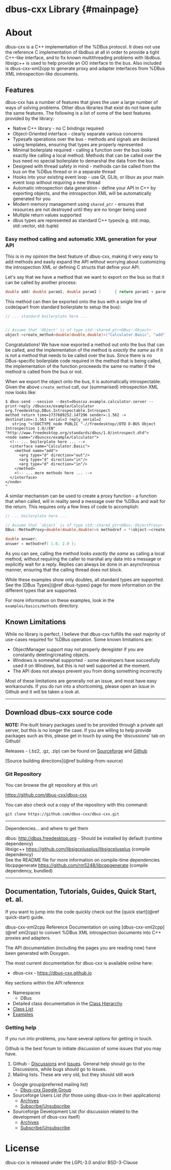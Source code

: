 dbus-cxx Library {#mainpage}
===


# About
dbus-cxx is a C++ implementation of the %DBus protocol. It does not use the reference C
implementation of libdbus at all in order to provide a tight C++-like interface, and to
fix known multithreading problems with libdbus.  libsigc++ is used to help provide an
OO interface to the bus.
Also included is dbus-cxx-xml2cpp to generate proxy and adapter interfaces from %DBus XML
introspection-like documents.

## Features

dbus-cxx has a number of features that gives the user a large number of ways of solving
problems.  Other dbus libraries that exist do not have quite the same features.  The
following is a list of some of the best features provided by the library:

* Native C++ library - no C bindings required
* Object-Oriented interface - clearly separate various concerns
* Typesafe operations over the bus - methods and signals are declared using
 templates, ensuring that types are properly represented
* Minimal boilerplate required - calling a function over the bus looks exactly
 like calling a local method.  Methods that can be called over the bus need no
 special boilerplate to demarshal the data from the bus
* Designed with thread safety in mind - methods can be called from the bus on
 the %DBus thread or in a separate thread
* Hooks into your existing event loop - use Qt, GLib, or libuv as your main
 event loop without requiring a new thread
* Automatic introspection data generation - define your API in C++ by exporting
 objects, and the introspection XML will be automatically generated for you
* Modern memory management using `shared_ptr` - ensures that resources are not
 destroyed until they are no longer being used
* Multiple return values supported
* dbus types are represented as standard C++ types(e.g. std::map, std::vector, std::tuple)

### Easy method calling and automatic XML generation for your API

This is in my opinion the best feature of dbus-cxx, making it very easy to add methods and
easily expand the API without worrying about customizing the introspection XML or defining
C structs that define your API.

Let's say that we have a method that we want to export on the bus so that it can be called
by another process:

```cpp
double add( double param1, double param2 )      { return param1 + param2; }
```

This method can then be exported onto the bus with a snigle line of code(apart from
standard boilerplate to setup the bus):

```cpp
// ... standard boilerplate here ...


// Assume that 'Object' is of type std::shared_ptr<DBus::Object>
object->create_method<double(double,double)>("Calculator.Basic", "add", sigc::ptr_fun(add) );
```

Congratulations!  We have now exported a method out onto the bus that can be called,
and the implementation of the method is _exactly the same_ as if it is not a method
that needs to be called over the bus.  Since there is no DBus-specific boilerplate
code required in the method that is being called, the implementation of the
function proceeeds the same no matter if the method is called from the bus or not.

When we export the object onto the bus, it is automatically introspectable.
Given the above `create_method` call, our (summarised) introspection XML now looks like:

```
$ dbus-send --session --dest=dbuscxx.example.calculator.server --print-reply /dbuscxx/example/Calculator org.freedesktop.DBus.Introspectable.Introspect
method return time=1737689252.147296 sender=:1.562 -> destination=:1.563 serial=3 reply_serial=2
   string "<!DOCTYPE node PUBLIC "-//freedesktop//DTD D-BUS Object Introspection 1.0//EN"
"http://www.freedesktop.org/standards/dbus/1.0/introspect.dtd">
<node name="/dbuscxx/example/Calculator">
  <!-- ... boilerplate here ... -->
  <interface name="Calculator.Basic">
    <method name="add">
      <arg type="d" direction="out"/>
      <arg type="d" direction="in"/>
      <arg type="d" direction="in"/>
    </method>
    <!-- ... more methods here ... -->
  </interface>
</node>
"
```

A similar mechanism can be used to create a proxy function - a function that when
called, will in reality send a message over the %DBus and wait for the return.
This requires only a few lines of code to accomplish:

```cpp
// ... boilerplate here ...

// Assume that `object` is of type std::shared_ptr<DBus::ObjectProxy>
DBus::MethodProxy<double(double,double)>& methodref = *(object->create_method<double(double,double)>("Calculator.Basic", "add"));

double answer;
answer = methodref( 1.0, 2.0 );
```

As you can see, calling the method looks _exactly the same_ as calling a local
method, without requiring the caller to marshal any data into a message or
explicitly wait for a reply.  Replies can always be done in an asynchronous
manner, ensuring that the calling thread does not block.

While these examples show only doubles, all standard types are supported.  See the
[DBus Types](@ref dbus-types) page for more information on the different types
that are supported.

For more information on these examples, look in the `examples/basics/methods` directory.

## Known Limitations

While no library is perfect, I believe that dbus-cxx fulfills the vast majority
of use-cases required for %DBus operation.  Some known limitations are:

* ObjectManager support may not properly deregister if you are constantly
 deleting/creating objects.
* Windows is somewhat supported - some developers have succesfully used it on
 Windows, but this is not well supported at the moment.
* The API does not always prevent you from doing something incorrectly

Most of these limitations are generally not an issue, and most have easy
workarounds.  If you do run into a shortcoming, please open an issue in Github
and it will be taken a look at.
 
---
## Download dbus-cxx source code

**NOTE:** Pre-built binary packages used to be provided through a private apt server, but this is no longer the case.
If you are willing to help provide packages such as this, please get in touch by using the 'discussions' tab on Github!
 

Releases - (.bz2, .gz, .zip) can be found on [Sourceforge](http://sourceforge.net/projects/dbus-cxx/files)
and [Github](https://github.com/dbus-cxx/dbus-cxx/releases)

[Source building directions](@ref building-from-source)

### Git Repository
You can browse the git repository at this url:

https://github.com/dbus-cxx/dbus-cxx

You can also check out a copy of the repository with this command:
```
git clone https://github.com/dbus-cxx/dbus-cxx.git
```

---
Dependencies... and where to get them

dbus: http://dbus.freedesktop.org - Should be installed by default (runtime dependency) <br/>
libsigc++ https://github.com/libsigcplusplus/libsigcplusplus (compile dependency) <br/>
See the README file for more information on compile-time dependencies <br/>
libcppgenerate https://github.com/rm5248/libcppgenerate (compile dependency, bundled)

---

## Documentation, Tutorials, Guides, Quick Start, et. al.

If you want to jump into the code quickly check out the [quick start](@ref quick-start) guide.
 
dbus-cxx-xml2cpp Reference
Documentation on using  [dbus-cxx-xml2cpp](@ref xml2cpp) to convert %DBus XML introspection
documents into C++ proxies and adapters.
 
The API documentation (including the pages you are reading now) have been generated
with Doxygen.

The most current documentation for dbus-cxx is available online here:
- dbus-cxx - <a href="https://dbus-cxx.github.io">https://dbus-cxx.github.io</a>

Key sections within the API reference
- Namespaces
  - DBus
- Detailed class documentation in the <a href="hierarchy.html">Class Hierarchy</a>
- <a href="annotated.html">Class List</a>
- <a href="examples.html">Examples</a>

### Getting help
If you run into problems, you have several options for getting in touch.

Github is the best forum to initiate discussion of some issues that you may have.

1. Github - [Discussions](https://github.com/dbus-cxx/dbus-cxx/discussions) and [Issues](https://github.com/dbus-cxx/dbus-cxx/issues).  General help should go to the Discussions, while bugs should go to issues.
2. Mailing lists.  These are very old, but they should still work

 - Google group(preferred mailing list)
   - <a href="https://groups.google.com/forum/#!forum/dbus-cxx">Dbus-cxx Google Group</a>
 - Sourceforge Users List (for those using dbus-cxx in their applications)
   - <a href="http://sourceforge.net/mailarchive/forum.php?forum_name=dbus-cxx-users">Archives</a>
   - <a href="http://lists.sourceforge.net/mailman/listinfo/dbus-cxx-users">Subscribe/Unsubscribe</a>
 - Sourceforge Development List (for discussion related to the development of dbus-cxx itself)
   - <a href="http://sourceforge.net/mailarchive/forum.php?forum_name=dbus-cxx-devel">Archives</a>
   - <a href="http://lists.sourceforge.net/mailman/listinfo/dbus-cxx-devel">Subscribe/Unsubscribe</a>


# License
dbus-cxx is released under the LGPL-3.0 and/or BSD-3-Clause
